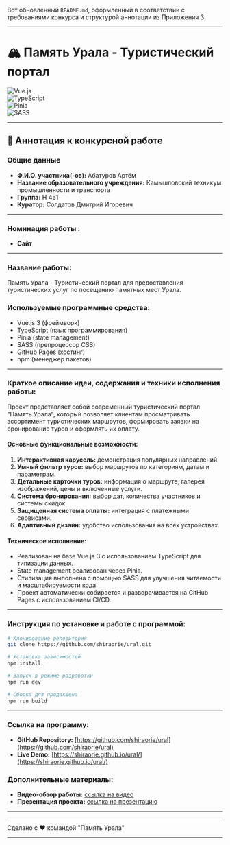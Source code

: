 Вот обновленный `README.md`, оформленный в соответствии с требованиями конкурса и структурой аннотации из Приложения 3:

---

# 🏔️ Память Урала - Туристический портал

![Vue.js](https://img.shields.io/badge/Vue.js-3.x-4FC08D?style=for-the-badge&logo=vue.js&logoColor=white)  
![TypeScript](https://img.shields.io/badge/TypeScript-4.x-3178C6?style=for-the-badge&logo=typescript&logoColor=white)  
![Pinia](https://img.shields.io/badge/Pinia-Latest-F7D336?style=for-the-badge&logo=vue.js&logoColor=black)  
![SASS](https://img.shields.io/badge/SASS-Latest-CC6699?style=for-the-badge&logo=sass&logoColor=white)

---

## 📝 Аннотация к конкурсной работе

### **Общие данные**
- **Ф.И.О. участника(-ов):** Абатуров Артём  
- **Название образовательного учреждения:** Камышловский техникум промышленности и транспорта  
- **Группа:** Н 451  
- **Куратор:** Солдатов Дмитрий Игоревич  

---

### **Номинация работы :**
- **Сайт**  
---

### **Название работы:**
Память Урала - Туристический портал для предоставления туристических услуг по посещению памятных мест Урала.


### **Используемые программные средства:**
- Vue.js 3 (фреймворк)
- TypeScript (язык программирования)
- Pinia (state management)
- SASS (препроцессор CSS)
- GitHub Pages (хостинг)
- npm (менеджер пакетов)

---

### **Краткое описание идеи, содержания и техники исполнения работы:**

Проект представляет собой современный туристический портал "Память Урала", который позволяет клиентам просматривать ассортимент туристических маршрутов, формировать заявки на бронирование туров и оформлять их оплату. 

#### **Основные функциональные возможности:**
1. **Интерактивная карусель:** демонстрация популярных направлений.
2. **Умный фильтр туров:** выбор маршрутов по категориям, датам и параметрам.
3. **Детальные карточки туров:** информация о маршруте, галерея изображений, цены и включенные услуги.
4. **Система бронирования:** выбор дат, количества участников и системы скидок.
5. **Защищенная система оплаты:** интеграция с платежными сервисами.
6. **Адаптивный дизайн:** удобство использования на всех устройствах.

#### **Техническое исполнение:**
- Реализован на базе Vue.js 3 с использованием TypeScript для типизации данных.
- State management реализован через Pinia.
- Стилизация выполнена с помощью SASS для улучшения читаемости и масштабируемости кода.
- Проект автоматически собирается и разворачивается на GitHub Pages с использованием CI/CD.

---

### **Инструкция по установке и работе с программой:**

```bash
# Клонирование репозитория
git clone https://github.com/shiraorie/ural.git

# Установка зависимостей
npm install

# Запуск в режиме разработки
npm run dev

# Сборка для продакшена
npm run build
```

---

### **Ссылка на программу:**
- **GitHub Repository:** [https://github.com/shiraorie/ural](https://github.com/shiraorie/ural)  
- **Live Demo:** [https://shiraorie.github.io/ural/](https://shiraorie.github.io/ural/)  



### **Дополнительные материалы:**
- **Видео-обзор работы:** [ссылка на видео](#)  
- **Презентация проекта:** [ссылка на презентацию](#)  

---

---
Сделано с ❤️ командой "Память Урала"  

---

